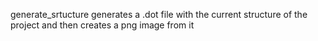 generate_srtucture generates a .dot file with the current structure of the project and then creates a png image from it